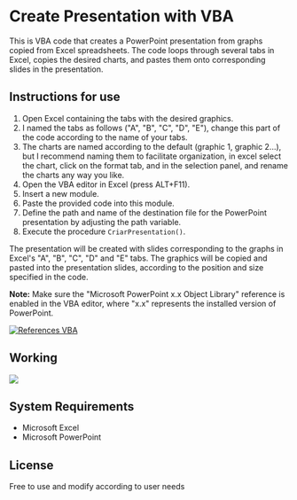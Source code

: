 # Create Presentation with VBA
This is VBA code that creates a PowerPoint presentation from graphs copied from Excel spreadsheets. The code loops through several tabs in Excel, copies the desired charts, and pastes them onto corresponding slides in the presentation.

## Instructions for use

1. Open Excel containing the tabs with the desired graphics.
2. I named the tabs as follows ("A", "B", "C", "D", "E"), change this part of the code according to the name of your tabs.
3. The charts are named according to the default (graphic 1, graphic 2...), but I recommend naming them to facilitate organization, in excel select the chart, click on the format tab, and in the selection panel, and rename the charts any way you like.
5. Open the VBA editor in Excel (press ALT+F11).
6. Insert a new module.
7. Paste the provided code into this module.
8. Define the path and name of the destination file for the PowerPoint presentation by adjusting the path variable.
9. Execute the procedure `CriarPresentation()`.

The presentation will be created with slides corresponding to the graphs in Excel's "A", "B", "C", "D" and "E" tabs. The graphics will be copied and pasted into the presentation slides, according to the position and size specified in the code.

**Note:** Make sure the "Microsoft PowerPoint x.x Object Library" reference is enabled in the VBA editor, where "x.x" represents the installed version of PowerPoint.

<a href="https://uploaddeimagens.com.br/images/004/537/372/full/refer%C3%AAncias_vba_project.png?1688937442"><img src="https://uploaddeimagens.com.br/images/004/537/372/full/refer%C3%AAncias_vba_project.png?1688937442" alt="References VBA" border="0"></a>

## Working
<img src="https://s11.gifyu.com/images/SWTH0.gif">

## System Requirements

- Microsoft Excel
- Microsoft PowerPoint

## License
Free to use and modify according to user needs

